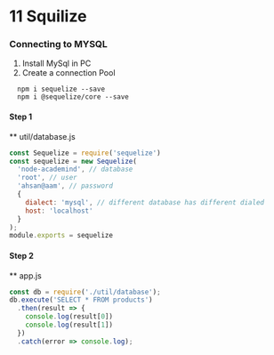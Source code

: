 # 11 Squilize
### Connecting to MYSQL
1. Install MySql in PC
2. Create a connection Pool
```script
  npm i sequelize --save
  npm i @sequelize/core --save
``` 
#### Step 1
** util/database.js
```javascript
const Sequelize = require('sequelize')
const sequelize = new Sequelize(
  'node-academind', // database
  'root', // user
  'ahsan@aam', // password
  {
    dialect: 'mysql', // different database has different dialed
    host: 'localhost' 
  }
);
module.exports = sequelize
```
#### Step 2 
** app.js
```javascript
const db = require('./util/database');
db.execute('SELECT * FROM products')
  .then(result => {
    console.log(result[0])
    console.log(result[1])
  })
  .catch(error => console.log);
```
